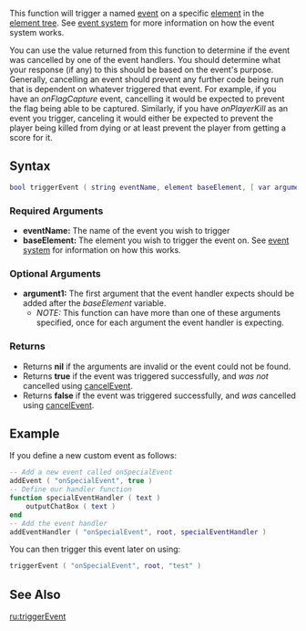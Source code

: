This function will trigger a named [event](/docs/event.md "wikilink") on a specific [element](/element.md "wikilink") in the [element tree](/element_tree.md "wikilink"). See [event system](/event_system.md "wikilink") for more information on how the event system works.

You can use the value returned from this function to determine if the event was cancelled by one of the event handlers. You should determine what your response (if any) to this should be based on the event's purpose. Generally, cancelling an event should prevent any further code being run that is dependent on whatever triggered that event. For example, if you have an *onFlagCapture* event, cancelling it would be expected to prevent the flag being able to be captured. Similarly, if you have *onPlayerKill* as an event you trigger, canceling it would either be expected to prevent the player being killed from dying or at least prevent the player from getting a score for it.

Syntax
------

``` lua
bool triggerEvent ( string eventName, element baseElement, [ var argument1, ... ] )    
```

### Required Arguments

-   **eventName:** The name of the event you wish to trigger
-   **baseElement:** The element you wish to trigger the event on. See [event system](/docs/event_system.md "wikilink") for information on how this works.

### Optional Arguments

-   **argument1:** The first argument that the event handler expects should be added after the *baseElement* variable.
    -   *NOTE:* This function can have more than one of these arguments specified, once for each argument the event handler is expecting.

### Returns

-   Returns **nil** if the arguments are invalid or the event could not be found.
-   Returns **true** if the event was triggered successfully, and *was not* cancelled using [cancelEvent](/docs/cancelEvent.md "wikilink").
-   Returns **false** if the event was triggered successfully, and *was* cancelled using [cancelEvent](/docs/cancelEvent.md "wikilink").

Example
-------

If you define a new custom event as follows:

``` lua
-- Add a new event called onSpecialEvent
addEvent ( "onSpecialEvent", true )
-- Define our handler function
function specialEventHandler ( text )
    outputChatBox ( text )
end
-- Add the event handler
addEventHandler ( "onSpecialEvent", root, specialEventHandler )
```

You can then trigger this event later on using:

``` lua
triggerEvent ( "onSpecialEvent", root, "test" )
```

See Also
--------

[ru:triggerEvent](/docs/ru:triggerEvent.md "wikilink")
